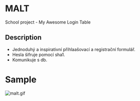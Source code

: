 # MALT
School project - My Awesome Login Table

## Description

- Jednoduhý a inspirativní přihlaašovací a registrační formulář.
- Hesla šifruje pomocí sha1.
- Komunikuje s db.


# Sample
![malt.gif](https://github.com/Andergonan/MALT/blob/main/docs/malt.gif)
